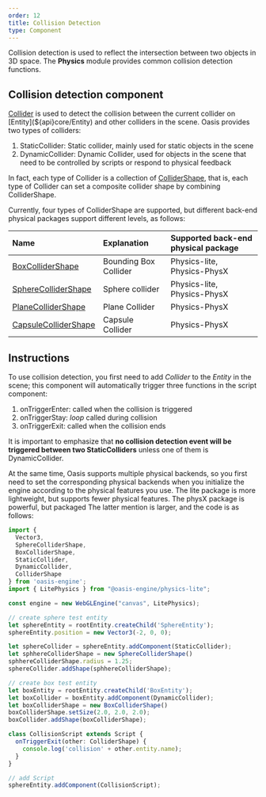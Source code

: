 ```yaml
---
order: 12
title: Collision Detection
type: Component
---
```


Collision detection is used to reflect the intersection between two objects in 3D space. The **Physics** module provides
common collision detection functions.

## Collision detection component

[Collider](${api}core/Collider) is used to detect the collision between the current collider
on [Entity](${api}core/Entity) and other colliders in the scene. Oasis provides two types of colliders:

1. StaticCollider: Static collider, mainly used for static objects in the scene
2. DynamicCollider: Dynamic Collider, used for objects in the scene that need to be controlled by scripts or respond to
   physical feedback

In fact, each type of Collider is a collection of [ColliderShape](${api}core/ColliderShape), that is, each type of
Collider can set a composite collider shape by combining ColliderShape.

Currently, four types of ColliderShape are supported, but different back-end physical packages support different levels,
as follows:

| Name | Explanation | Supported back-end physical package |
| :--- | :--- | :--- |
| [BoxColliderShape](${api}core/BoxColliderShape) | Bounding Box Collider | Physics-lite, Physics-PhysX |
| [SphereColliderShape](${api}core/SphereColliderShape) | Sphere collider | Physics-lite, Physics-PhysX |
| [PlaneColliderShape](${api}core/PlaneColliderShape) | Plane Collider | Physics-PhysX |
| [CapsuleColliderShape](${api}core/CapsuleColliderShape) | Capsule Collider | Physics-PhysX |

## Instructions

To use collision detection, you first need to add *Collider* to the *Entity* in the scene; this component will
automatically trigger three functions in the script component:

1. onTriggerEnter: called when the collision is triggered
2. onTriggerStay: *loop* called during collision
3. onTriggerExit: called when the collision ends

It is important to emphasize that **no collision detection event will be triggered between two StaticColliders** unless
one of them is DynamicCollider.

At the same time, Oasis supports multiple physical backends, so you first need to set the corresponding physical
backends when you initialize the engine according to the physical features you use. The lite package is more
lightweight, but supports fewer physical features. The physX package is powerful, but packaged The latter mention is
larger, and the code is as follows:

```typescript
import {
  Vector3,
  SphereColliderShape,
  BoxColliderShape,
  StaticCollider,
  DynamicCollider,
  ColliderShape
} from 'oasis-engine';
import { LitePhysics } from "@oasis-engine/physics-lite";

const engine = new WebGLEngine("canvas", LitePhysics);

// create sphere test entity
let sphereEntity = rootEntity.createChild('SphereEntity');
sphereEntity.position = new Vector3(-2, 0, 0);

let sphereCollider = sphereEntity.addComponent(StaticCollider);
let sphhereColliderShape = new SphereColliderShape()
sphhereColliderShape.radius = 1.25;
sphereCollider.addShape(sphhereColliderShape);

// create box test entity
let boxEntity = rootEntity.createChild('BoxEntity');
let boxCollider = boxEntity.addComponent(DynamicCollider);
let boxColliderShape = new BoxColliderShape()
boxColliderShape.setSize(2.0, 2.0, 2.0);
boxCollider.addShape(boxColliderShape);

class CollisionScript extends Script {
  onTriggerExit(other: ColliderShape) {
    console.log('collision' + other.entity.name);
  }
}

// add Script
sphereEntity.addComponent(CollisionScript);
```
